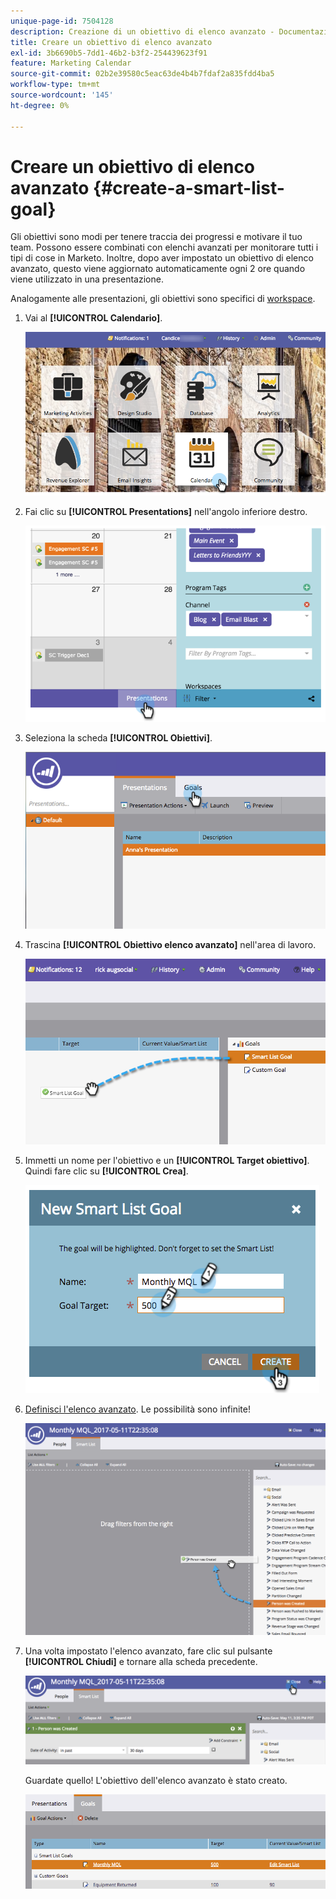 ```yaml
---
unique-page-id: 7504128
description: Creazione di un obiettivo di elenco avanzato - Documentazione di Marketo - Documentazione del prodotto
title: Creare un obiettivo di elenco avanzato
exl-id: 3b6690b5-7dd1-46b2-b3f2-254439623f91
feature: Marketing Calendar
source-git-commit: 02b2e39580c5eac63de4b4b7fdaf2a835fdd4ba5
workflow-type: tm+mt
source-wordcount: '145'
ht-degree: 0%

---
```


# Creare un obiettivo di elenco avanzato {#create-a-smart-list-goal}

Gli obiettivi sono modi per tenere traccia dei progressi e motivare il tuo team. Possono essere combinati con elenchi avanzati per monitorare tutti i tipi di cose in Marketo. Inoltre, dopo aver impostato un obiettivo di elenco avanzato, questo viene aggiornato automaticamente ogni 2 ore quando viene utilizzato in una presentazione.

Analogamente alle presentazioni, gli obiettivi sono specifici di [workspace](/help/marketo/product-docs/administration/workspaces-and-person-partitions/understanding-workspaces-and-person-partitions.md).

1. Vai al **[!UICONTROL Calendario]**.

   ![](assets/2017-05-10-15-30-47-1.png)

1. Fai clic su **[!UICONTROL Presentations]** nell&#39;angolo inferiore destro.

   ![](assets/image2015-3-24-12-3a2-3a55.png)

1. Seleziona la scheda **[!UICONTROL Obiettivi]**.

   ![](assets/image2015-3-26-12-3a25-3a17.png)

1. Trascina **[!UICONTROL Obiettivo elenco avanzato]** nell&#39;area di lavoro.

   ![](assets/image2015-3-24-12-3a47-3a36.png)

1. Immetti un nome per l&#39;obiettivo e un **[!UICONTROL Target obiettivo]**. Quindi fare clic su **[!UICONTROL Crea]**.

   ![](assets/image2015-3-24-12-3a50-3a6.png)

1. [Definisci l&#39;elenco avanzato](/help/marketo/product-docs/core-marketo-concepts/smart-lists-and-static-lists/creating-a-smart-list/find-and-add-filters-to-a-smart-list.md). Le possibilità sono infinite!

   ![](assets/mql.png)

1. Una volta impostato l&#39;elenco avanzato, fare clic sul pulsante **[!UICONTROL Chiudi]** e tornare alla scheda precedente.

   ![](assets/mql2.png)

   Guardate quello! L&#39;obiettivo dell&#39;elenco avanzato è stato creato.

   ![](assets/image2015-3-24-13-3a0-3a35.png)
